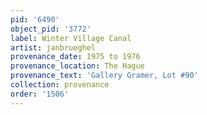```yaml
---
pid: '6490'
object_pid: '3772'
label: Winter Village Canal
artist: janbrueghel
provenance_date: 1975 to 1976
provenance_location: The Hague
provenance_text: 'Gallery Gramer, Lot #90'
collection: provenance
order: '1506'
---
```

